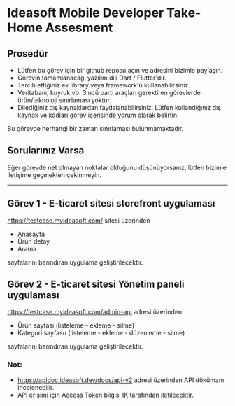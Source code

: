 # Ideasoft Mobile Developer Take-Home Assesment

## Prosedür
- Lütfen bu görev için bir github reposu açın ve adresini bizimle paylaşın.
- Görevin tamamlanacağı yazılım dili Dart / Flutter'dır.
- Tercih ettiğiniz ek library veya framework'ü kullanabilirsiniz.
- Veritabanı, kuyruk vb. 3.ncü parti araçları gerektiren görevlerde ürün/teknoloji sınırlaması yoktur.
- Dilediğiniz dış kaynaklardan faydalanabilirsiniz. Lütfen kullandığınız dış kaynak ve kodları görev içerisinde yorum olarak belirtin.

Bu görevde herhangi bir zaman sınırlaması bulunmamaktadır.

## Sorularınız Varsa
Eğer görevde net olmayan noktalar olduğunu düşünüyorsanız, lütfen bizimle iletişime geçmekten çekinmeyin.

---

## Görev 1 - E-ticaret sitesi storefront uygulaması
https://testcase.myideasoft.com/ sitesi üzerinden
- Anasayfa
- Ürün detay
- Arama

sayfalarını barındıran uygulama geliştirilecektir.

## Görev 2 - E-ticaret sitesi Yönetim paneli uygulaması
https://testcase.myideasoft.com/admin-api adresi üzerinden
- Ürün sayfası (listeleme - ekleme - silme)
- Kategori sayfasu (listeleme - ekleme - düzenleme - silme)

sayfalarını barındıran uygulama geliştirilecektir.

### Not:
- https://apidoc.ideasoft.dev/docs/api-v2 adresi üzerinden API dökümanı incelenebilir.
- API erişimi için Access Token bilgisi IK tarafından iletilecektir.
